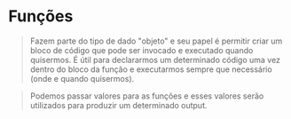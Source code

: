 # Funções

> Fazem parte do tipo de dado "objeto" e seu papel é permitir criar um bloco de código que pode ser invocado e executado quando quisermos. É útil para declararmos um determinado código uma vez dentro do bloco da função e executarmos sempre que necessário (onde e quando quisermos).

> Podemos passar valores para as funções e esses valores serão utilizados para produzir um determinado output.
